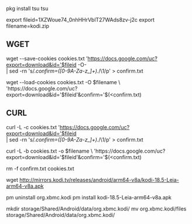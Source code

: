 pkg install tsu
tsu

export fileid=1XZWoue74_0nhHHrVblT27WAds8zv-j2c
export filename=kodi.zip

## WGET ##
wget --save-cookies cookies.txt 'https://docs.google.com/uc?export=download&id='$fileid -O- \
     | sed -rn 's/.*confirm=([0-9A-Za-z_]+).*/\1/p' > confirm.txt

wget --load-cookies cookies.txt -O $filename \
     'https://docs.google.com/uc?export=download&id='$fileid'&confirm='$(<confirm.txt)

## CURL ##
curl -L -c cookies.txt 'https://docs.google.com/uc?export=download&id='$fileid \
     | sed -rn 's/.*confirm=([0-9A-Za-z_]+).*/\1/p' > confirm.txt

curl -L -b cookies.txt -o $filename \
     'https://docs.google.com/uc?export=download&id='$fileid'&confirm='$(<confirm.txt)

rm -f confirm.txt cookies.txt


wget http://mirrors.kodi.tv/releases/android/arm64-v8a/kodi-18.5-Leia-arm64-v8a.apk

pm uninstall org.xbmc.kodi
pm install kodi-18.5-Leia-arm64-v8a.apk

mkdir storage/Shared/Android/data/org.xbmc.kodi/
mv org.xbmc.kodi/files storage/Shared/Android/data/org.xbmc.kodi/


